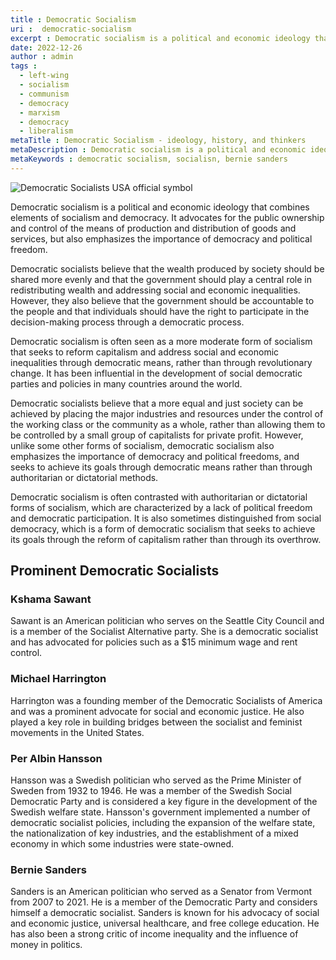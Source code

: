 ```yaml
---
title : Democratic Socialism
uri :  democratic-socialism
excerpt : Democratic socialism is a political and economic ideology that combines elements of socialism and democracy. It advocates for the public ownership and control of the means of production and distribution of goods and services, but also emphasizes the importance of democracy and political freedom.
date: 2022-12-26
author : admin
tags : 
  - left-wing
  - socialism
  - communism
  - democracy
  - marxism
  - democracy
  - liberalism
metaTitle : Democratic Socialism - ideology, history, and thinkers
metaDescription : Democratic socialism is a political and economic ideology that combines elements of socialism and democracy with the importance of political freedom.
metaKeywords : democratic socialism, socialisn, bernie sanders
---
```


![Democratic Socialists USA official symbol](/assets/img/articles/democratic-socialism.png)

Democratic socialism is a political and economic ideology that combines elements of socialism and democracy. It advocates for the public ownership and control of the means of production and distribution of goods and services, but also emphasizes the importance of democracy and political freedom.

Democratic socialists believe that the wealth produced by society should be shared more evenly and that the government should play a central role in redistributing wealth and addressing social and economic inequalities. However, they also believe that the government should be accountable to the people and that individuals should have the right to participate in the decision-making process through a democratic process.

Democratic socialism is often seen as a more moderate form of socialism that seeks to reform capitalism and address social and economic inequalities through democratic means, rather than through revolutionary change. It has been influential in the development of social democratic parties and policies in many countries around the world.

Democratic socialists believe that a more equal and just society can be achieved by placing the major industries and resources under the control of the working class or the community as a whole, rather than allowing them to be controlled by a small group of capitalists for private profit. However, unlike some other forms of socialism, democratic socialism also emphasizes the importance of democracy and political freedoms, and seeks to achieve its goals through democratic means rather than through authoritarian or dictatorial methods.

Democratic socialism is often contrasted with authoritarian or dictatorial forms of socialism, which are characterized by a lack of political freedom and democratic participation. It is also sometimes distinguished from social democracy, which is a form of democratic socialism that seeks to achieve its goals through the reform of capitalism rather than through its overthrow.

## Prominent Democratic Socialists

### Kshama Sawant
Sawant is an American politician who serves on the Seattle City Council and is a member of the Socialist Alternative party. She is a democratic socialist and has advocated for policies such as a $15 minimum wage and rent control.

### Michael Harrington
Harrington was a founding member of the Democratic Socialists of America and was a prominent advocate for social and economic justice. He also played a key role in building bridges between the socialist and feminist movements in the United States.

### Per Albin Hansson
Hansson was a Swedish politician who served as the Prime Minister of Sweden from 1932 to 1946. He was a member of the Swedish Social Democratic Party and is considered a key figure in the development of the Swedish welfare state. Hansson's government implemented a number of democratic socialist policies, including the expansion of the welfare state, the nationalization of key industries, and the establishment of a mixed economy in which some industries were state-owned. 

### Bernie Sanders
Sanders is an American politician who served as a Senator from Vermont from 2007 to 2021. He is a member of the Democratic Party and considers himself a democratic socialist. Sanders is known for his advocacy of social and economic justice, universal healthcare, and free college education. He has also been a strong critic of income inequality and the influence of money in politics.